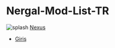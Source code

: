 # Nergal-Mod-List-TR
![splash](https://github.com/user-attachments/assets/54bce3d5-aa78-4c02-be28-da9efb27411f)
             [Nexus](https://www.nexusmods.com/skyrimspecialedition/mods/128190)


- [Giriş](#Giriş)
